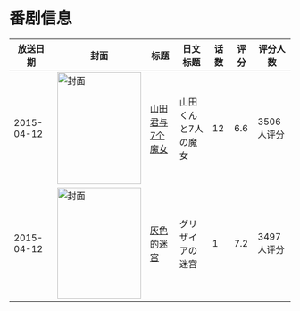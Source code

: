 # 番剧信息

|放送日期|封面|标题|日文标题|话数|评分|评分人数|
|---|---|---|---|---|---|---|
|2015-04-12|<img src="//lain.bgm.tv/pic/cover/c/2c/7a/118906_sPkAr.jpg" alt="封面" style="width:150px;height:200px;object-fit:cover;">|[山田君与7个魔女](https://bangumi.tv/subject/118906)|山田くんと7人の魔女|12|6.6|3506人评分|
|2015-04-12|<img src="//lain.bgm.tv/pic/cover/c/97/b5/121187_8uDwu.jpg" alt="封面" style="width:150px;height:200px;object-fit:cover;">|[灰色的迷宫](https://bangumi.tv/subject/121187)|グリザイアの迷宮|1|7.2|3497人评分|
